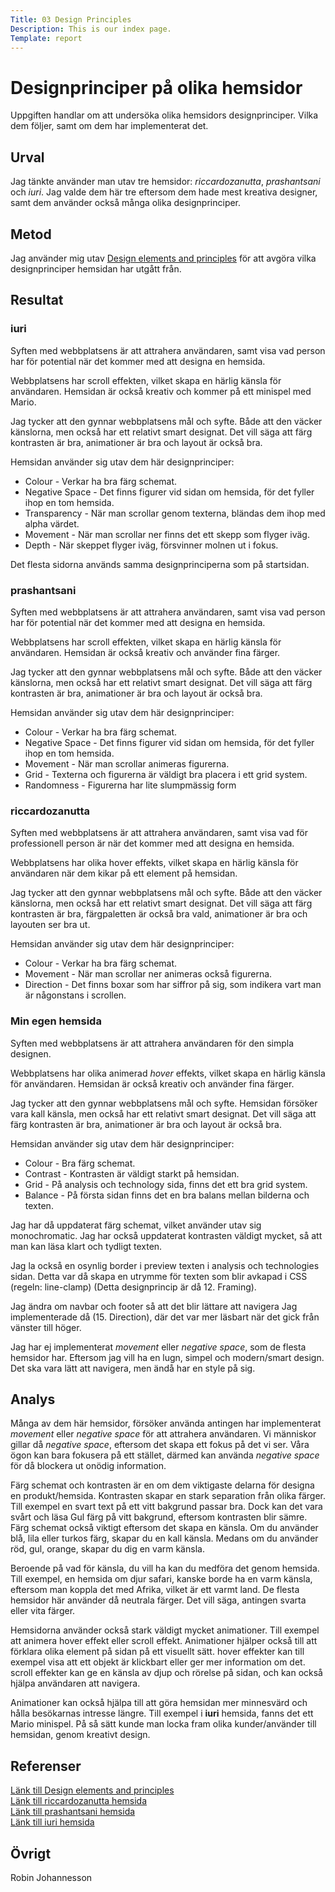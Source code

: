 ```yaml
---
Title: 03 Design Principles
Description: This is our index page.
Template: report
---
```


Designprinciper på olika hemsidor
=======================

Uppgiften handlar om att undersöka olika hemsidors designprinciper. Vilka dem följer, samt om dem har implementerat det.

Urval
-----------------------

Jag tänkte använder man utav tre hemsidor: *riccardozanutta*, *prashantsani* och *iuri*. Jag valde dem här tre eftersom dem hade mest kreativa designer, samt dem använder också många olika designprinciper.

Metod
-----------------------

Jag använder mig utav [Design elements and principles](https://www.canva.com/learn/design-elements-principles/) för att avgöra vilka designprinciper hemsidan har utgått från.

Resultat
-----------------------

### iuri

Syften med webbplatsens är att attrahera användaren, samt visa vad person har för potential när det kommer med att designa en hemsida.

Webbplatsens har scroll effekten, vilket skapa en härlig känsla för användaren. Hemsidan är också kreativ och kommer på ett minispel med Mario.

Jag tycker att den gynnar webbplatsens mål och syfte. Både att den väcker känslorna, men också har ett relativt smart designat. Det vill säga att färg kontrasten är bra, animationer är bra och layout är också bra.

Hemsidan använder sig utav dem här designprinciper:

* Colour - Verkar ha bra färg schemat.
* Negative Space - Det finns figurer vid sidan om hemsida, för det fyller ihop en tom hemsida.
* Transparency - När man scrollar genom texterna, bländas dem ihop med alpha värdet.
* Movement - När man scrollar ner finns det ett skepp som flyger iväg.
* Depth - När skeppet flyger iväg, försvinner molnen ut i fokus.

Det flesta sidorna används samma designprinciperna som på startsidan.

### prashantsani

Syften med webbplatsens är att attrahera användaren, samt visa vad person har för potential när det kommer med att designa en hemsida.

Webbplatsens har scroll effekten, vilket skapa en härlig känsla för användaren. Hemsidan är också kreativ och använder fina färger.

Jag tycker att den gynnar webbplatsens mål och syfte. Både att den väcker känslorna, men också har ett relativt smart designat. Det vill säga att färg kontrasten är bra, animationer är bra och layout är också bra.

Hemsidan använder sig utav dem här designprinciper:

* Colour - Verkar ha bra färg schemat.
* Negative Space - Det finns figurer vid sidan om hemsida, för det fyller ihop en tom hemsida.
* Movement - När man scrollar animeras figurerna.
* Grid - Texterna och figurerna är väldigt bra placera i ett grid system.
* Randomness - Figurerna har lite slumpmässig form

### riccardozanutta

Syften med webbplatsens är att attrahera användaren, samt visa vad för professionell person är när det kommer med att designa en hemsida.

Webbplatsens har olika hover effekts, vilket skapa en härlig känsla för användaren när dem kikar på ett element på hemsidan.

Jag tycker att den gynnar webbplatsens mål och syfte. Både att den väcker känslorna, men också har ett relativt smart designat. Det vill säga att färg kontrasten är bra, färgpaletten är också bra vald, animationer är bra och layouten ser bra ut.

Hemsidan använder sig utav dem här designprinciper:

* Colour - Verkar ha bra färg schemat.
* Movement - När man scrollar ner animeras också figurerna.
* Direction - Det finns boxar som har siffror på sig, som indikera vart man är någonstans i scrollen.

### Min egen hemsida

Syften med webbplatsens är att attrahera användaren för den simpla designen.

Webbplatsens har olika animerad *hover* effekts, vilket skapa en härlig känsla för användaren. Hemsidan är också kreativ och använder fina färger.

Jag tycker att den gynnar webbplatsens mål och syfte. Hemsidan försöker vara kall känsla, men också har ett relativt smart designat. Det vill säga att färg kontrasten är bra, animationer är bra och layout är också bra.

Hemsidan använder sig utav dem här designprinciper:

* Colour - Bra färg schemat.
* Contrast - Kontrasten är väldigt starkt på hemsidan.
* Grid - På analysis och technology sida, finns det ett bra grid system.
* Balance - På första sidan finns det en bra balans mellan bilderna och texten.

Jag har då uppdaterat färg schemat, vilket använder utav sig monochromatic. Jag har också uppdaterat kontrasten väldigt mycket, så att man kan läsa klart och tydligt texten.

Jag la också en osynlig border i preview texten i analysis och technologies sidan. Detta var då skapa en utrymme för texten som blir avkapad i CSS (regeln: line-clamp) (Detta designprincip är då 12. Framing).

Jag ändra om navbar och footer så att det blir lättare att navigera Jag implementerade då (15. Direction), där det var mer läsbart när det gick från vänster till höger.

Jag har ej implementerat *movement* eller *negative space*, som de flesta hemsidor har. Eftersom jag vill ha en lugn, simpel och modern/smart design. Det ska vara lätt att navigera, men ändå har en style på sig.

Analys
-----------------------

Många av dem här hemsidor, försöker använda antingen har implementerat *movement* eller *negative space* för att attrahera användaren. Vi människor gillar då *negative space*, eftersom det skapa ett fokus på det vi ser. Våra ögon kan bara fokusera på ett stället, därmed kan använda *negative space* för då blockera ut onödig information.

Färg schemat och kontrasten är en om dem viktigaste delarna för designa en produkt/hemsida. Kontrasten skapar en stark separation från olika färger. Till exempel en svart text på ett vitt bakgrund passar bra. Dock kan det vara svårt och läsa Gul färg på vitt bakgrund, eftersom kontrasten blir sämre. Färg schemat också viktigt eftersom det skapa en känsla. Om du använder blå, lila eller turkos färg, skapar du en kall känsla. Medans om du använder röd, gul, orange, skapar du dig en varm känsla.

Beroende på vad för känsla, du vill ha kan du medföra det genom hemsida. Till exempel, en hemsida om djur safari, kanske borde ha en varm känsla, eftersom man koppla det med Afrika, vilket är ett varmt land. De flesta hemsidor här använder då neutrala färger. Det vill säga, antingen svarta eller vita färger.

Hemsidorna använder också stark väldigt mycket animationer. Till exempel att animera hover effekt eller scroll effekt. Animationer hjälper också till att förklara olika element på sidan på ett visuellt sätt.
hover effekter kan till exempel visa att ett objekt är klickbart eller ger mer information om det. scroll effekter kan ge en känsla av djup och rörelse på sidan, och kan också hjälpa användaren att navigera.

Animationer kan också hjälpa till att göra hemsidan mer minnesvärd och hålla besökarnas intresse längre. Till exempel i **iuri** hemsida, fanns det ett Mario minispel. På så sätt kunde man locka fram olika kunder/använder till hemsidan, genom kreativt design.

Referenser
-----------------------

[Länk till Design elements and principles](https://www.canva.com/learn/design-elements-principles/)<br>
[Länk till riccardozanutta hemsida](http://riccardozanutta.com/)<br>
[Länk till prashantsani hemsida](https://prashantsani.com/)<br>
[Länk till iuri hemsida](https://iuri.is/)<br>

Övrigt
-----------------------

Robin Johannesson
